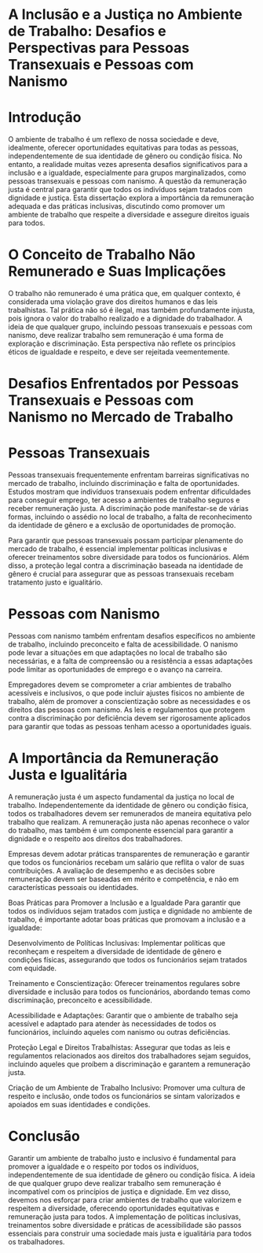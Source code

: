 # A Inclusão e a Justiça no Ambiente de Trabalho: Desafios e Perspectivas para Pessoas Transexuais e Pessoas com Nanismo

# Introdução
O ambiente de trabalho é um reflexo de nossa sociedade e deve, idealmente, oferecer oportunidades equitativas para todas as pessoas, independentemente de sua identidade de gênero ou condição física. No entanto, a realidade muitas vezes apresenta desafios significativos para a inclusão e a igualdade, especialmente para grupos marginalizados, como pessoas transexuais e pessoas com nanismo. A questão da remuneração justa é central para garantir que todos os indivíduos sejam tratados com dignidade e justiça. Esta dissertação explora a importância da remuneração adequada e das práticas inclusivas, discutindo como promover um ambiente de trabalho que respeite a diversidade e assegure direitos iguais para todos.

# O Conceito de Trabalho Não Remunerado e Suas Implicações
O trabalho não remunerado é uma prática que, em qualquer contexto, é considerada uma violação grave dos direitos humanos e das leis trabalhistas. Tal prática não só é ilegal, mas também profundamente injusta, pois ignora o valor do trabalho realizado e a dignidade do trabalhador. A ideia de que qualquer grupo, incluindo pessoas transexuais e pessoas com nanismo, deve realizar trabalho sem remuneração é uma forma de exploração e discriminação. Esta perspectiva não reflete os princípios éticos de igualdade e respeito, e deve ser rejeitada veementemente.

# Desafios Enfrentados por Pessoas Transexuais e Pessoas com Nanismo no Mercado de Trabalho

# Pessoas Transexuais
Pessoas transexuais frequentemente enfrentam barreiras significativas no mercado de trabalho, incluindo discriminação e falta de oportunidades. Estudos mostram que indivíduos transexuais podem enfrentar dificuldades para conseguir emprego, ter acesso a ambientes de trabalho seguros e receber remuneração justa. A discriminação pode manifestar-se de várias formas, incluindo o assédio no local de trabalho, a falta de reconhecimento da identidade de gênero e a exclusão de oportunidades de promoção.

Para garantir que pessoas transexuais possam participar plenamente do mercado de trabalho, é essencial implementar políticas inclusivas e oferecer treinamentos sobre diversidade para todos os funcionários. Além disso, a proteção legal contra a discriminação baseada na identidade de gênero é crucial para assegurar que as pessoas transexuais recebam tratamento justo e igualitário.

# Pessoas com Nanismo
Pessoas com nanismo também enfrentam desafios específicos no ambiente de trabalho, incluindo preconceito e falta de acessibilidade. O nanismo pode levar a situações em que adaptações no local de trabalho são necessárias, e a falta de compreensão ou a resistência a essas adaptações pode limitar as oportunidades de emprego e o avanço na carreira.

Empregadores devem se comprometer a criar ambientes de trabalho acessíveis e inclusivos, o que pode incluir ajustes físicos no ambiente de trabalho, além de promover a conscientização sobre as necessidades e os direitos das pessoas com nanismo. As leis e regulamentos que protegem contra a discriminação por deficiência devem ser rigorosamente aplicados para garantir que todas as pessoas tenham acesso a oportunidades iguais.

# A Importância da Remuneração Justa e Igualitária
A remuneração justa é um aspecto fundamental da justiça no local de trabalho. Independentemente da identidade de gênero ou condição física, todos os trabalhadores devem ser remunerados de maneira equitativa pelo trabalho que realizam. A remuneração justa não apenas reconhece o valor do trabalho, mas também é um componente essencial para garantir a dignidade e o respeito aos direitos dos trabalhadores.

Empresas devem adotar práticas transparentes de remuneração e garantir que todos os funcionários recebam um salário que reflita o valor de suas contribuições. A avaliação de desempenho e as decisões sobre remuneração devem ser baseadas em mérito e competência, e não em características pessoais ou identidades.

Boas Práticas para Promover a Inclusão e a Igualdade
Para garantir que todos os indivíduos sejam tratados com justiça e dignidade no ambiente de trabalho, é importante adotar boas práticas que promovam a inclusão e a igualdade:

Desenvolvimento de Políticas Inclusivas: Implementar políticas que reconheçam e respeitem a diversidade de identidade de gênero e condições físicas, assegurando que todos os funcionários sejam tratados com equidade.

Treinamento e Conscientização: Oferecer treinamentos regulares sobre diversidade e inclusão para todos os funcionários, abordando temas como discriminação, preconceito e acessibilidade.

Acessibilidade e Adaptações: Garantir que o ambiente de trabalho seja acessível e adaptado para atender às necessidades de todos os funcionários, incluindo aqueles com nanismo ou outras deficiências.

Proteção Legal e Direitos Trabalhistas: Assegurar que todas as leis e regulamentos relacionados aos direitos dos trabalhadores sejam seguidos, incluindo aqueles que proíbem a discriminação e garantem a remuneração justa.

Criação de um Ambiente de Trabalho Inclusivo: Promover uma cultura de respeito e inclusão, onde todos os funcionários se sintam valorizados e apoiados em suas identidades e condições.

# Conclusão
Garantir um ambiente de trabalho justo e inclusivo é fundamental para promover a igualdade e o respeito por todos os indivíduos, independentemente de sua identidade de gênero ou condição física. A ideia de que qualquer grupo deve realizar trabalho sem remuneração é incompatível com os princípios de justiça e dignidade. Em vez disso, devemos nos esforçar para criar ambientes de trabalho que valorizem e respeitem a diversidade, oferecendo oportunidades equitativas e remuneração justa para todos. A implementação de políticas inclusivas, treinamentos sobre diversidade e práticas de acessibilidade são passos essenciais para construir uma sociedade mais justa e igualitária para todos os trabalhadores.
